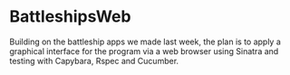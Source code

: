 # BattleshipsWeb

Building on the battleship apps we made last week, the plan is to apply a graphical interface for the program via a web browser using Sinatra and testing with Capybara, Rspec and Cucumber.
